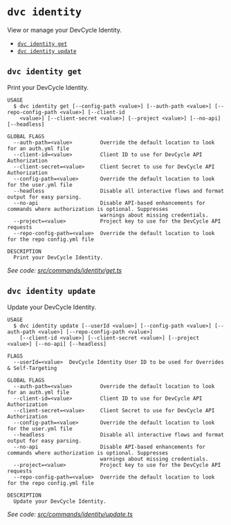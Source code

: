 `dvc identity`
==============

View or manage your DevCycle Identity.

* [`dvc identity get`](#dvc-identity-get)
* [`dvc identity update`](#dvc-identity-update)

## `dvc identity get`

Print your DevCycle Identity.

```
USAGE
  $ dvc identity get [--config-path <value>] [--auth-path <value>] [--repo-config-path <value>] [--client-id
    <value>] [--client-secret <value>] [--project <value>] [--no-api] [--headless]

GLOBAL FLAGS
  --auth-path=<value>         Override the default location to look for an auth.yml file
  --client-id=<value>         Client ID to use for DevCycle API Authorization
  --client-secret=<value>     Client Secret to use for DevCycle API Authorization
  --config-path=<value>       Override the default location to look for the user.yml file
  --headless                  Disable all interactive flows and format output for easy parsing.
  --no-api                    Disable API-based enhancements for commands where authorization is optional. Suppresses
                              warnings about missing credentials.
  --project=<value>           Project key to use for the DevCycle API requests
  --repo-config-path=<value>  Override the default location to look for the repo config.yml file

DESCRIPTION
  Print your DevCycle Identity.
```

_See code: [src/commands/identity/get.ts](https://github.com/DevCycleHQ/cli/blob/v5.21.1/src/commands/identity/get.ts)_

## `dvc identity update`

Update your DevCycle Identity.

```
USAGE
  $ dvc identity update [--userId <value>] [--config-path <value>] [--auth-path <value>] [--repo-config-path <value>]
    [--client-id <value>] [--client-secret <value>] [--project <value>] [--no-api] [--headless]

FLAGS
  --userId=<value>  DevCycle Identity User ID to be used for Overrides & Self-Targeting

GLOBAL FLAGS
  --auth-path=<value>         Override the default location to look for an auth.yml file
  --client-id=<value>         Client ID to use for DevCycle API Authorization
  --client-secret=<value>     Client Secret to use for DevCycle API Authorization
  --config-path=<value>       Override the default location to look for the user.yml file
  --headless                  Disable all interactive flows and format output for easy parsing.
  --no-api                    Disable API-based enhancements for commands where authorization is optional. Suppresses
                              warnings about missing credentials.
  --project=<value>           Project key to use for the DevCycle API requests
  --repo-config-path=<value>  Override the default location to look for the repo config.yml file

DESCRIPTION
  Update your DevCycle Identity.
```

_See code: [src/commands/identity/update.ts](https://github.com/DevCycleHQ/cli/blob/v5.21.1/src/commands/identity/update.ts)_
